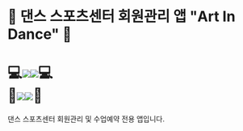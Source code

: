 # 💃 댄스 스포츠센터 회원관리 앱 "Art In Dance" 🕺
<h1>💻<img src="https://img.shields.io/badge/Android-3DDC84?style=flat&logo=Android&logoColor=white"/><img src="https://img.shields.io/badge/Java-007396?style=flat&logo=Java&logoColor=white"/>💻<br/>
🔌<img src="https://img.shields.io/badge/PHP-777BB4?style=flat&logo=PHP&logoColor=white"/><img src="https://img.shields.io/badge/MySQL-4479A1?style=flat&logo=MySQL&logoColor=white"/>🔌</h1>

댄스 스포츠센터 회원관리 및 수업예약 전용 앱입니다.
